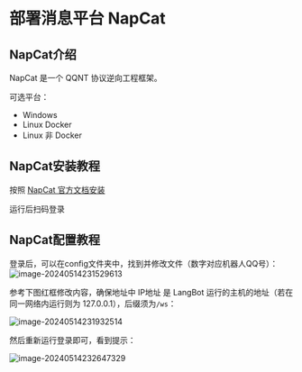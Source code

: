 # 部署消息平台 NapCat

## NapCat介绍

NapCat 是一个 QQNT 协议逆向工程框架。

可选平台：

- Windows
- Linux Docker
- Linux 非 Docker

## NapCat安装教程

按照 [NapCat 官方文档安装](https://napneko.github.io/zh-CN/guide/getting-started)

运行后扫码登录

## NapCat配置教程

登录后，可以在config文件夹中，找到并修改文件（数字对应机器人QQ号）：![image-20240514231529613](/assets/image/napcat_cfg_1.png)

参考下图红框修改内容，确保地址中 IP地址 是 LangBot 运行的主机的地址（若在同一网络内运行则为 127.0.0.1），后缀须为`/ws`：

![image-20240514231932514](/assets/image/napcat_cfg_2.png)

然后重新运行登录即可，看到提示：

![image-20240514232647329](/assets/image/napcat_cfg_3.png)